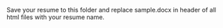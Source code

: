 Save your resume to this folder and replace sample.docx in header of all html files with your resume name.